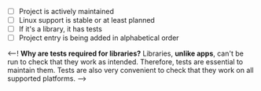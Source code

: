 - [ ] Project is actively maintained
- [ ] Linux support is stable or at least planned
- [ ] If it's a library, it has tests
- [ ] Project entry is being added in alphabetical order

<--!
**Why are tests required for libraries?**
Libraries, **unlike apps**, can't be run to check that they work as intended.
Therefore, tests are essential to maintain them.
Tests are also very convenient to check that they work on all supported platforms.
-->
